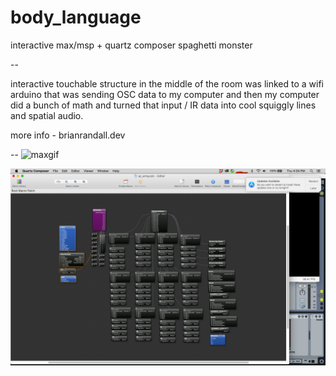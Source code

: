 # body_language
interactive max/msp + quartz composer spaghetti monster

--

interactive touchable structure in the middle of the room was linked to a wifi arduino that was sending OSC data to my computer and then my computer did a bunch of math and turned that input / IR data into cool squiggly lines and spatial audio. 

more info - brianrandall.dev

--
![maxgif](maxpat.gif)

![qc](qcbrain.png)
